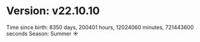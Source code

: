 # Version: v22.10.10
Time since birth: 8350 days, 200401 hours, 12024060 minutes, 721443600 seconds
Season: Summer ☀️
